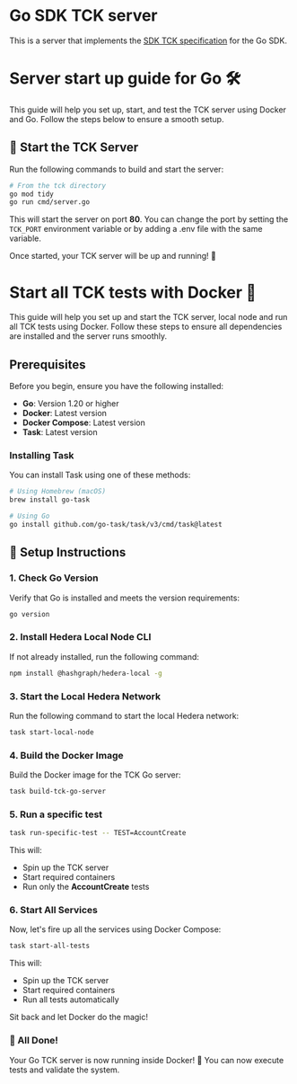 # Go SDK TCK server

This is a server that implements the [SDK TCK specification](https://github.com/hiero-ledger/hiero-sdk-tck/) for the Go SDK.

# Server start up guide for Go 🛠️

This guide will help you set up, start, and test the TCK server using Docker and Go. Follow the steps below to ensure a smooth setup.

## 🚀 Start the TCK Server

Run the following commands to build and start the server:

```bash
# From the tck directory
go mod tidy
go run cmd/server.go
```

This will start the server on port **80**. You can change the port by setting the `TCK_PORT` environment variable or by adding a .env file with the same variable.

Once started, your TCK server will be up and running! 🚦

# Start all TCK tests with Docker 🐳

This guide will help you set up and start the TCK server, local node and run all TCK tests using Docker. Follow these steps to ensure all dependencies are installed and the server runs smoothly.

## Prerequisites

Before you begin, ensure you have the following installed:

-   **Go**: Version 1.20 or higher
-   **Docker**: Latest version
-   **Docker Compose**: Latest version
-   **Task**: Latest version

### Installing Task

You can install Task using one of these methods:

```bash
# Using Homebrew (macOS)
brew install go-task

# Using Go
go install github.com/go-task/task/v3/cmd/task@latest
```

## 🔧 Setup Instructions

### 1. Check Go Version

Verify that Go is installed and meets the version requirements:

```bash
go version
```

### 2. Install Hedera Local Node CLI

If not already installed, run the following command:

```bash
npm install @hashgraph/hedera-local -g
```

### 3. Start the Local Hedera Network

Run the following command to start the local Hedera network:

```bash
task start-local-node
```

### 4. Build the Docker Image

Build the Docker image for the TCK Go server:

```bash
task build-tck-go-server
```

### 5. Run a specific test

```bash
task run-specific-test -- TEST=AccountCreate
```

This will:

-   Spin up the TCK server
-   Start required containers
-   Run only the **AccountCreate** tests

### 6. Start All Services

Now, let's fire up all the services using Docker Compose:

```bash
task start-all-tests
```

This will:

-   Spin up the TCK server
-   Start required containers
-   Run all tests automatically

Sit back and let Docker do the magic!

### 🎉 All Done!

Your Go TCK server is now running inside Docker! 🚀 You can now execute tests and validate the system.
